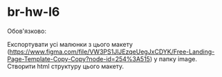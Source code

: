# br-hw-l6
Обов'язково:

Експортувати усі малюнки з цього макету (https://www.figma.com/file/VW3PS1JlJEzqeUegJxCDYK/Free-Landing-Page-Template-Copy-Copy?node-id=254%3A515) у папку image.
Створити html структуру цього макету.
